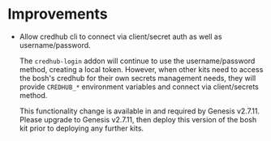 # Improvements

- Allow credhub cli to connect via client/secret auth as well as
  username/password.

  The `credhub-login` addon will continue to use the username/password method,
  creating a local token.  However, when other kits need to access the bosh's
  credhub for their own secrets management needs, they will provide
  `CREDHUB_*` environment variables and connect via client/secrets method.

  This functionality change is available in and required by Genesis v2.7.11.
  Please upgrade to Genesis v2.7.11, then deploy this version of the bosh kit
  prior to deploying any further kits.
